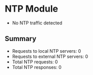 # NTP Module

- No NTP traffic detected

## Summary
- Requests to local NTP servers: 0
- Requests to external NTP servers: 0
- Total NTP requests: 0
- Total NTP responses: 0